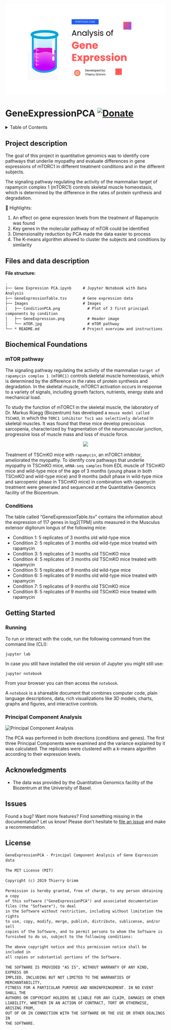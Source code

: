 ![Example](Images/GeneExpression.png "Example")

GeneExpressionPCA [![Donate](https://img.shields.io/badge/Donate-PayPal-green.svg)](https://www.paypal.com/cgi-bin/webscr?cmd=_s-xclick&hosted_button_id=EFQXNQ7UYXYKW&source=url)
=======

<details>
  <summary>Table of Contents</summary>
  <ol>
    <li>
      <a href="#project-description">Project description</a>
    </li>
    <li>
      <a href="#files-and-data-description">Files and data description</a>
    </li>
    <li>
      <a href="#biochemical-foundations">Biochemical Foundations</a>
      <ul>
        <li><a href="#mTOR-pathway">mTOR pathway</a></li>
        <li><a href="#conditions">Conditions</a></li>
      </ul>
    </li>
    <li>
      <a href="#getting-started">Getting started</a>
      <ul>
        <li><a href="#running">Running</a></li>
        <li><a href="#principal-component-analysis">Principal Component Analysis</a></li>
      </ul>
    </li>
    <li><a href="#acknowledgments">Acknowledgments</a></li>
    <li><a href="#issues">Issues</a></li>
    <li><a href="#license">License</a></li>
  </ol>
</details>

## Project description

The goal of this project in quantitative genomics was to identify core pathways that underlie myopathy and
evaluate differences in gene expressions of mTORC1 in different treatment conditions and in the different subjects.

The signaling pathway regulating the activity of the mammalian target of rapamycin complex 1 (mTORC1)
controls skeletal muscle homeostasis, which is determined by the difference in the rates of protein synthesis and
degradation. 

:star2: Highlights:

1. An effect on gene expression levels from the treatment of Rapamycin was found
2. Key genes in the molecular
   pathway of mTOR could be identified
3. Dimensionality reduction by PCA made the data easier to process
4. The K-means
   algorithm allowed to cluster the subjects and conditions by similarity

## Files and data description

**File structure:**

```
.
├── Gene Expression PCA.ipynb     # Jupyter Notebook with Data Analysis                                         
├── GeneExpressionTable.tsv       # Gene expression data
├── Images                        # Images
│   ├── ConditionPCA.png            # Plot of 3 first principal components by condition
│   ├── GeneExpression.png          # Header image
│   └── mTOR.jpg                    # mTOR pathway
└── * README.md                   # Project overview and instructions                    
```

## Biochemical Foundations

### mTOR pathway

The signaling pathway regulating the activity of the mammalian ```target of rapamycin complex 1 (mTORC1)``` controls
skeletal muscle homeostasis, which is determined by the difference in the rates of protein synthesis and degradation.
In the skeletal muscle, mTORC1 activation occurs in response to a variety of signals, including growth factors,
nutrients, energy state and mechanical load.

To study the function of mTORC1 in the skeletal muscle, the laboratory of Dr. Markus Rüegg (Biozentrum) has developed
a ```mouse model called TSCmKO```, in which the ```TORC1 inhibitor Tsc1 was selectively deleted``` in skeletal muscles.
It was found that these mice develop precocious sarcopenia, characterized by fragmentation of the neuromuscular
junction, progressive loss of muscle mass and loss of muscle force.

<p align="center"><img src="Images/mTOR.jpg" width="200"></p>


Treatment of TSCmKO mice with ```rapamycin```, an mTORC1 inhibitor, ameliorated the myopathy.
To identify core pathways that underlie myopathy in TSCmKO mice, ```mRNA-seq samples``` from EDL muscle of TSCmKO mice
and wild-type mice of the age of 3 months (young phase in both TSCmKO and wild-type mice) and 9 months (adult phase in
wild-type mice and sarcopenic phase in TSCmKO mice) in combination with rapamycin treatment were generated and sequenced
at the Quantitative Genomics facility of the Biozentrum.

### Conditions

The table called “GeneExpressionTable.tsv” contains the information about the expression of 117 genes in log2[TPM] units
measured in the Musculus extensor digitorum longus of the following mice:

* Condition 1: 5 replicates of 3 months old wild-type mice
* Condition 2: 5 replicates of 3 months old wild-type mice treated with rapamycin
* Condition 3: 5 replicates of 3 months old TSCmKO mice
* Condition 4: 5 replicates of 3 months old TSCmKO mice treated with rapamycin
* Condition 5: 5 replicates of 9 months old wild-type mice
* Condition 6: 5 replicates of 9 months old wild-type mice treated with rapamycin
* Condition 7: 5 replicates of 9 months old TSCmKO mice
* Condition 8: 5 replicates of 9 months old TSCmKO mice treated with rapamycin

## Getting Started


### Running

To run or interact with the code, run the following command from the command line (CLI):

~~~
jupyter lab
~~~

In case you still have installed the old version of Jupyter you might still use:

~~~
jupyter notebook
~~~

From your browser you can then access the ```notebook```.

A ```notebook``` is a shareable document that combines computer code, plain language descriptions, data, rich
visualizations like 3D models, charts, graphs and figures, and interactive controls.

### Principal Component Analysis

![Principal Component Analysis](Images/ConditionPCA.png)

The PCA was performed in both directions (conditions and genes). The first three Principal Components were examined and
the variance explained by it was calculated.
The replicates were clustered with a k-means algorithm according to their expression levels.


## Acknowledgments

* The data was provided by the Quantitative Genomics facility of the Biozentrum at the University of Basel.

## Issues

Found a bug? Want more features? Find something missing in the documentation? Let us know! Please don't hesitate
to [file an issue](https://github.com/thierrygrimm/GeneExpressionPCA/issues/new) and make a recommendation.

## License

```
GeneExpressionPCA - Principal Component Analysis of Gene Expression data

The MIT License (MIT)

Copyright (c) 2019 Thierry Grimm

Permission is hereby granted, free of charge, to any person obtaining a copy
of this software ("GeneExpressionPCA") and associated documentation files (the "Software"), to deal
in the Software without restriction, including without limitation the rights
to use, copy, modify, merge, publish, distribute, sublicense, and/or sell
copies of the Software, and to permit persons to whom the Software is
furnished to do so, subject to the following conditions:

The above copyright notice and this permission notice shall be included in
all copies or substantial portions of the Software.

THE SOFTWARE IS PROVIDED "AS IS", WITHOUT WARRANTY OF ANY KIND, EXPRESS OR
IMPLIED, INCLUDING BUT NOT LIMITED TO THE WARRANTIES OF MERCHANTABILITY,
FITNESS FOR A PARTICULAR PURPOSE AND NONINFRINGEMENT. IN NO EVENT SHALL THE
AUTHORS OR COPYRIGHT HOLDERS BE LIABLE FOR ANY CLAIM, DAMAGES OR OTHER
LIABILITY, WHETHER IN AN ACTION OF CONTRACT, TORT OR OTHERWISE, ARISING FROM,
OUT OF OR IN CONNECTION WITH THE SOFTWARE OR THE USE OR OTHER DEALINGS IN
THE SOFTWARE.
```
